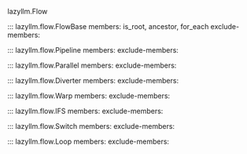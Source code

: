 lazyllm.Flow

::: lazyllm.flow.FlowBase
    members: is_root, ancestor, for_each
    exclude-members:

::: lazyllm.flow.Pipeline
    members: 
    exclude-members:

::: lazyllm.flow.Parallel
    members: 
    exclude-members:

::: lazyllm.flow.Diverter
    members: 
    exclude-members:

::: lazyllm.flow.Warp
    members: 
    exclude-members:

::: lazyllm.flow.IFS
    members: 
    exclude-members:

::: lazyllm.flow.Switch
    members: 
    exclude-members:

::: lazyllm.flow.Loop
    members: 
    exclude-members: